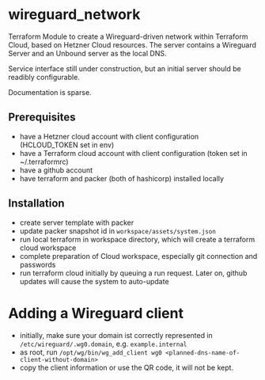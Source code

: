 # wireguard_network

Terraform Module to create a Wireguard-driven network within Terraform Cloud, based on Hetzner Cloud resources.
The server contains a Wireguard Server and an Unbound server as the local DNS.

Service interface still under construction, but an initial server should be readibly configurable.

Documentation is sparse. 

## Prerequisites

* have a Hetzner cloud account with client configuration (HCLOUD_TOKEN set in env)
* have a Terraform cloud account with client configuration (token set in ~/.terraformrc)
* have a github account
* have terraform and packer (both of hashicorp) installed locally

## Installation

* create server template with packer
* update packer snapshot id in `workspace/assets/system.json`
* run local terraform in workspace directory, which will create a terraform cloud workspace
* complete preparation of Cloud workspace, especially git connection and passwords
* run terraform cloud initially by queuing a run request. Later on, github updates will cause the system to auto-update

# Adding a Wireguard client

* initially, make sure your domain ist correctly represented in `/etc/wireguard/.wg0.domain`, e.g. `example.internal`
* as root, run `/opt/wg/bin/wg_add_client wg0 <planned-dns-name-of-client-without-domain>`
* copy the client information or use the QR code, it will not be kept.